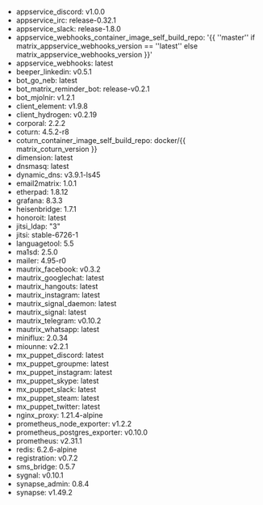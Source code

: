 * appservice_discord: v1.0.0
* appservice_irc: release-0.32.1
* appservice_slack: release-1.8.0
* appservice_webhooks_container_image_self_build_repo: '{{ ''master'' if matrix_appservice_webhooks_version == ''latest'' else matrix_appservice_webhooks_version }}'
* appservice_webhooks: latest
* beeper_linkedin: v0.5.1
* bot_go_neb: latest
* bot_matrix_reminder_bot: release-v0.2.1
* bot_mjolnir: v1.2.1
* client_element: v1.9.8
* client_hydrogen: v0.2.19
* corporal: 2.2.2
* coturn: 4.5.2-r8
* coturn_container_image_self_build_repo: docker/{{ matrix_coturn_version }}
* dimension: latest
* dnsmasq: latest
* dynamic_dns: v3.9.1-ls45
* email2matrix: 1.0.1
* etherpad: 1.8.12
* grafana: 8.3.3
* heisenbridge: 1.7.1
* honoroit: latest
* jitsi_ldap: "3"
* jitsi: stable-6726-1
* languagetool: 5.5
* ma1sd: 2.5.0
* mailer: 4.95-r0
* mautrix_facebook: v0.3.2
* mautrix_googlechat: latest
* mautrix_hangouts: latest
* mautrix_instagram: latest
* mautrix_signal_daemon: latest
* mautrix_signal: latest
* mautrix_telegram: v0.10.2
* mautrix_whatsapp: latest
* miniflux: 2.0.34
* miounne: v2.2.1
* mx_puppet_discord: latest
* mx_puppet_groupme: latest
* mx_puppet_instagram: latest
* mx_puppet_skype: latest
* mx_puppet_slack: latest
* mx_puppet_steam: latest
* mx_puppet_twitter: latest
* nginx_proxy: 1.21.4-alpine
* prometheus_node_exporter: v1.2.2
* prometheus_postgres_exporter: v0.10.0
* prometheus: v2.31.1
* redis: 6.2.6-alpine
* registration: v0.7.2
* sms_bridge: 0.5.7
* sygnal: v0.10.1
* synapse_admin: 0.8.4
* synapse: v1.49.2
